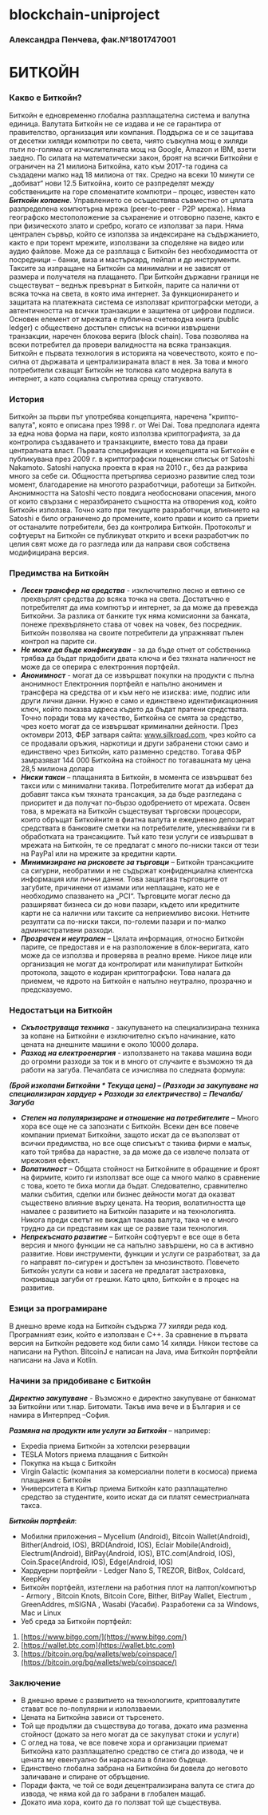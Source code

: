 # blockchain-uniproject

### Александра Пенчева, фак.№1801747001

# **БИТКОЙН**

### **Какво е Биткойн?**

Биткойн е едновременно глобална разплащателна система и валутна единица. Валутата Биткойн не се издава и не се гарантира от правителство, организация или компания. Поддържа се и се защитава от десетки хиляди компютри по света, чиято съвкупна мощ е хиляди пъти по-голяма от изчислителната мощ на Google, Amazon и IBM, взети заедно. 
По силата на математически закон, броят на всички Биткойни е ограничен на 21 милиона Биткойна, като към 2017-та година са създадени малко над 18 милиона от тях. Средно на всеки 10 минути се „добиват“ нови 12.5 Биткойна, които се разпределят между собствениците на горе споменатите компютри – процес, известен като **_Биткойн копаене_**.
Управлението се осъществява съвместно от цялата разпределена компютърна мрежа (peer-to-peer - P2P мрежа). Няма географско местоположение за съхранение и отговорно пазене, както е при физическото злато и сребро, когато се използват за пари. Няма централен сървър, който се използва за индексиране на съдържанието, както е при торент мрежите, използвани за споделяне на видео или аудио файлове. 
Може да се разплаща с Биткойн без необходимостта от посредници – банки, виза и мастъркард, пейпал и др инструменти. Таксите за изпращане на Биткойн са минимални и не зависят от размера и получателя на плащането. При Биткойн държавни граници не съществуват – веднъж превърнат в Биткойн, парите са налични от всяка точка на света, в която има интернет.
За функционирането и защитата на платежната система се използват криптографски методи, а автентичността на всички транзакции е защитена от цифрови подписи. Основен елемент от мрежата е публична счетоводна книга (public ledger) с обществено достъпен списък на всички извършени транзакции, наречен блокова верига (block chain). Това позволява на всеки потребител да провери валидността на всяка транзакция.
Биткойн е първата технология в историята на човечеството, която е по-силна от държавата и централизираната власт в нея. За това и много потребители схващат Биткойн не толкова като модерна валута в интернет, а като социална съпротива срещу статуквото.

### **История**

Биткойн за първи път употребява концепцията, наречена "крипто-валута", която е описана през 1998 г. от Wei Dai. Това предполага идеята за една нова форма на пари, която използва криптографията, за да контролира създаването и транзакциите, вместо това да прави централната власт. Първата спецификация и концепцията на Биткойн е публикувана през 2009 г. в криптографски пощенски списък от Satoshi Nakamoto. Satoshi напуска проекта в края на 2010 г., без да разкрива много за себе си. Общността претърпява сериозно развитие след този момент, благодарение на многото разработчици, работещи за Биткойн. Анонимността на Satoshi често повдига необосновани опасения, много от които свързани с неразбирането същността на отворения код, който Биткойн използва. Точно като при текущите разработчици, влиянието на Satoshi е било ограничено до промените, които прави и които са приети от останалите потребители, без да контролира Биткойн.
Протоколът и софтуерът на Биткойн се публикуват открито и всеки разработчик по целия свят може да го разгледа или да направи своя собствена модифицирана версия. 

### **Предимства на Биткойн**

-	**_Лесен трансфер на средства_** - изключително лесно и евтино се прехвърлят средства до всяка точка на света. Достатъчно е потребителят да има компютър и интернет, за да може да превежда Биткойни. За разлика от банките тук няма комисионни за банката, понеже прехвърлянето става от човек на човек, без посредник. Биткойн позволява на своите потребители да упражняват пълен контрол на парите си.
-	**_Не може да бъде конфискуван_**  - за да бъде отнет от собственика трябва да бъдат придобити двата ключа и без тяхната наличност не може да се оперира с електронния портфейл.
-	**_Анонимност_**  - могат да се извършват покупки на продукти с пълна анонимност Електронния портфейл е напълно анонимен и трансфера на средства от и към него не изисква: име, подпис или други лични данни. Нужно е само и единствено идентификационния ключ, който показва адреса където да бъдат пратени средствата. Точно поради това му качество, Биткойна се смята за средство, чрез което могат да се извършват криминални дейности. През октомври 2013, ФБР затваря сайта: www.silkroad.com, чрез който са се продавали оръжия, наркотици и други забранени стоки само и единствено чрез Биткойн, като разменно средство. Тогава ФБР замразяват 144 000 Биткойна на стойност по тогавашната му цена 28,5 милиона долара 
-	**_Ниски такси_** – плащанията в Биткойн, в момента се извършват без такси или с минимални такива. Потребителите могат да изберат да добавят такса към тяхната трансакция, за да бъде разгледана с приоритет и да получат по-бързо одобрението от мрежата. Освен това, в мрежата на Биткойн съществуват търговски процесори, които обръщат Биткойните в фиатна валута и ежедневно депозират средствата в банковите сметки на потребителите, улеснявайки ги в обработката на трансакциите. Тъй като тези услуги се извършват в мрежата на Биткойн, те се предлагат с много по-ниски такси от тези на PayPal или на мрежите за кредитни карти.
-	**_Минимизиране на рисковете за търговци_** – Биткойн трансакциите са сигурни, необратими и не съдържат конфиденциална клиентска информация или лични данни. Това защитава търговците от загубите, причинени от измами или неплащане, като не е необходимо спазването на „PCI“. Търговците могат лесно да разширяват бизнеса си до нови пазари, където или кредитните карти не са налични или таксите са неприемливо високи. Нетните резултати са по-ниски такси, по-големи пазари и по-малко административни разходи.
-	**_Прозрачен и неутрален_** – Цялата информация, относно Биткойн парите, се предоставя и е на разположение в блок-веригата, като може да се използва и проверява в реално време. Никое лице или организация не могат да контролират или манипулират Биткойн протокола, защото е кодиран криптографски. Това налага да приемем, че ядрото на Биткойн е напълно неутрално, прозрачно и предсказуемо.

### **Недостатъци на Биткойн**

-	**_Скъпоструваща техника_** - закупуването на специализирана техника за копане на Биткойни е изключително скъпо начинание, като цената на днешните машини е около 10000 долара. 
-	**_Разход на електроенергия_** - използването на такава машина води до огромни разходи за ток и в много от случаите е възможно тя да работи на загуба. Печалбата се изчислява по следната формула:
 
**_(Брой изкопани Биткойни * Текуща цена) – (Разходи за закупуване на специализиран хардуер + Разходи за електричество) = Печалба/Загуба_**

-	**_Степен на популяризиране и отношение на потребителите_** – Много хора все още не са запознати с Биткойн. Всеки ден все повече компании приемат Биткойни, защото искат да се възползват от всички предимства, но все още списъкът с такива фирми е малък, като той трябва да нарастне, за да може да се извлече ползата от мрежовия ефект.
-	**_Волатилност_** – Общата стойност на Биткойните в обращение и броят на фирмите, които ги използват все още са много малко в сравнение с това, което те биха могли да бъдат. Следователно, сравнително малки събития, сделки или бизнес дейности могат да оказват съществено влияние върху цената. На теория, волатилността ще намалее с развитието на Биткойн пазарите и на технологията. Никога преди светът не виждал такава валута, така че е много трудно да си представим как ще се развие тази технология.
-	**_Непрекъснато развитие_** – Биткойн софтуерът е все още в бета версия и много функции не са напълно завършени, но са в активно развитие. Нови инструменти, функции и услуги се разработват, за да го направят по-сигурен и достъпен за мнозинството. Повечето Биткойн услуги са нови и засега не предлагат застраховка, покриваща загуби от грешки. Като цяло, Биткойн е в процес на развитие.

### **Езици за програмиране**

В днешно време кода на Биткойн съдържа 77 хиляди реда код. Програмният език, който е използван е C++. За сравнение в първата версия на Биткойн редовете код били само 14 хиляди.
Някои тестове са написани на Python. 
BitcoinJ е написан на Java, има Биткойн портфейли написани на Java и Kotlin.

### **Начини за придобиване с Биткойн**

**_Директно закупуване_** - Възможно е директно закупуване от банкомат за Биткойни или т.нар. Битомати. Такъв има вече и в България и се намира в Интерпред –София.

**_Размяна на продукти или услуги за Биткойн_** –  например:
*	Expedia приема Биткойн за хотелски резервации
*	TESLA Motors приема плащания с Биткойн
*	Покупка на  къща с Биткойн
*	Virgin Galactic (компания за комерсиални полети в космоса) приема плащания с Биткойн
*	Университета в Кипър приема Биткойн като разплащателно средство за студентите, които искат да си платят семестриалната такса.

**_Биткойн портфейл_**:
-	Мобилни приложения – Mycelium (Android), Bitcoin Wallet(Android), Bither(Android, IOS), BRD(Android, IOS), Eclair Mobile(Android), Electrum(Android), BitPay(Android, IOS), BTC.com(Android, IOS), Coin.Space(Android, IOS), Edge(Android, IOS)
-	Хардуерни портфейли - Ledger Nano S, TREZOR, BitBox, Coldcard, KeepKey
-	Биткойн портфейл, изтеглени на работния плот на лаптоп/компютър - Armory , Bitcoin Knots, Bitcoin Core, Bither, BitPay Wallet, Electrum , GreenAddres, mSIGNA , Wasabi (Уасаби). Разработени са за Windows, Mac и Linux
-	Уеб среда за Биткойн портфейл:

1. [https://www.bitgo.com/](https://www.bitgo.com/)
2. [https://wallet.btc.com](https://wallet.btc.com)
3. [https://bitcoin.org/bg/wallets/web/coinspace/](https://bitcoin.org/bg/wallets/web/coinspace/)

### **Заключение**

-	В днешно време с развитието на технологиите, криптовалутите стават все по-популярни и използваеми.
-	Цената на Биткойна зависи от търсенето.
-	Той ще продължи да съществува до тогава, докато има разменна стойност (докато за него могат да се закупуват стоки и услуги)
-	С оглед на това, че все повече хора и организации приемат Биткойна като разплащателно средство се стига до извода, че и цената му евентуално би нараснала в близко бъдеще.
-	Единствено глобална забрана на Биткойна би довела до неговото заличаване и спиране от обръщение.
-	Поради факта, че той се води децентрализирана валута се стига до извода, че няма кой да го забрани в глобален мащаб.
-	Докато има хора, които да го ползват той ще съществува.
